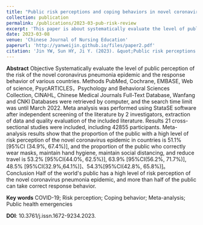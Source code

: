 ```yaml
---
title: "Public risk perceptions and coping behaviors in novel coronavirus pneumonia outbreaks: a systematic review"
collection: publication
permalink: /publications/2023-03-pub-risk-review
excerpt: 'This paper is about systematically evaluate the level of public perception of the risk of the novel coronavirus pneumonia epidemic and the response behavior of various countries.'
date: 2023-03-08
venue: 'Chinese Journal of Nursing Education'
paperurl: 'http://yanweijin.github.io/files/paper2.pdf'
citation: 'Jin YW, Sun HY, Ji Y. (2023). &quot;Public risk perceptions and coping behaviors in novel coronavirus pneumonia outbreaks: a systematic review.&quot; <i>Chinese Journal of Nursing Education</i>. (Will be published in April, 2023).'
---
```

**Abstract** Objective Systematically evaluate the level of public perception of the risk of the novel coronavirus pneumonia epidemic and the response behavior of various countries. Methods PubMed, Cochrane, EMBASE, Web of science, PsycARTICLES，Psychology and Behavioral Sciences Collection, CINAHL, Chinese Medical Journals Full-Text Database, Wanfang and CNKI Databases were retrieved by computer, and the search time limit was until March 2022. Meta analysis was performed using StataSE software after independent screening of the literature by 2 investigators, extraction of data and quality evaluation of the included literature. Results 21 cross-sectional studies were included, including 42855 participants. Meta-analysis results show that the proportion of the public with a high level of risk perception of the novel coronavirus epidemic in countries is 51.1% [95%CI (34.9%, 67.4%)], and the proportion of the public who correctly wear masks, maintain hand hygiene, maintain social distancing, and reduce travel is 53.2% [95%CI(44.0%, 62.5%)], 63.9% [95%CI(56.2%, 71.7%)], 48.5% [95%CI(32.9%,64.1%)]、54.3%[95%CI(42.8%, 65.8%)]。 Conclusion Half of the world's public has a high level of risk perception of the novel coronavirus pneumonia epidemic, and more than half of the public can take correct response behavior.

**Key words** COVID-19; Risk perception; Coping behavior; Meta-analysis; Public health emergencies

**DOI**: 10.3761/j.issn.1672-9234.2023.
